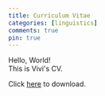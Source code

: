 ```yaml
---
title: Curriculum Vitae 
categories: [linguistics]
comments: true
pin: true
---
```


Hello, World!  
This is Vivi's CV. 

Click [here](/assets/pdf/CV_Vivi_Ito.pdf) to download.
